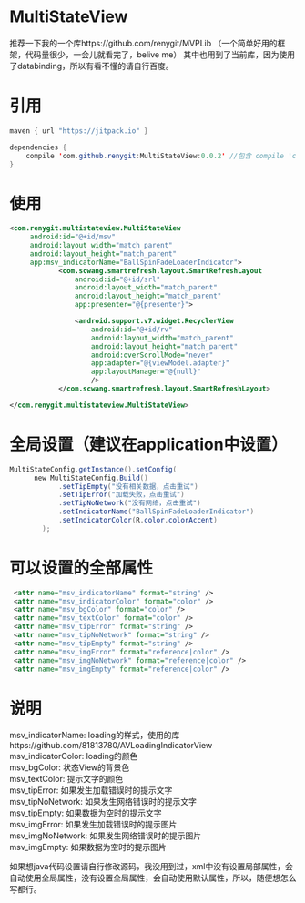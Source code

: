 # MultiStateView
推荐一下我的一个库https://github.com/renygit/MVPLib （一个简单好用的框架，代码量很少，一会儿就看完了，belive me） 其中也用到了当前库，因为使用了databinding，所以有看不懂的请自行百度。

引用
===========================
```Java
maven { url "https://jitpack.io" }
```
```Java
dependencies {
	compile 'com.github.renygit:MultiStateView:0.0.2' //包含 compile 'com.wang.avi:library:2.1.3'//loading库
}
```

使用
===========================
```xml
<com.renygit.multistateview.MultiStateView
     android:id="@+id/msv"
     android:layout_width="match_parent"
     android:layout_height="match_parent"
     app:msv_indicatorName="BallSpinFadeLoaderIndicator">
            <com.scwang.smartrefresh.layout.SmartRefreshLayout
                android:id="@+id/srl"
                android:layout_width="match_parent"
                android:layout_height="match_parent"
                app:presenter="@{presenter}">

                <android.support.v7.widget.RecyclerView
                    android:id="@+id/rv"
                    android:layout_width="match_parent"
                    android:layout_height="match_parent"
                    android:overScrollMode="never"
                    app:adapter="@{viewModel.adapter}"
                    app:layoutManager="@{null}"
                    />
            </com.scwang.smartrefresh.layout.SmartRefreshLayout>

</com.renygit.multistateview.MultiStateView>
```

全局设置（建议在application中设置）
============================
```Java
MultiStateConfig.getInstance().setConfig(
      new MultiStateConfig.Build()
            .setTipEmpty("没有相关数据，点击重试")
            .setTipError("加载失败，点击重试")
            .setTipNoNetwork("没有网络，点击重试")
            .setIndicatorName("BallSpinFadeLoaderIndicator")
            .setIndicatorColor(R.color.colorAccent)
        );
```
 
可以设置的全部属性
============================
```xml
 <attr name="msv_indicatorName" format="string" />
 <attr name="msv_indicatorColor" format="color" />
 <attr name="msv_bgColor" format="color" />
 <attr name="msv_textColor" format="color" />
 <attr name="msv_tipError" format="string" />
 <attr name="msv_tipNoNetwork" format="string" />
 <attr name="msv_tipEmpty" format="string" />
 <attr name="msv_imgError" format="reference|color" />
 <attr name="msv_imgNoNetwork" format="reference|color" />
 <attr name="msv_imgEmpty" format="reference|color" />
```

说明
=================================
msv_indicatorName: loading的样式，使用的库https://github.com/81813780/AVLoadingIndicatorView <br>
msv_indicatorColor: loading的颜色 <br>
msv_bgColor: 状态View的背景色 <br>
msv_textColor: 提示文字的颜色 <br>
msv_tipError: 如果发生加载错误时的提示文字 <br>
msv_tipNoNetwork: 如果发生网络错误时的提示文字 <br>
msv_tipEmpty: 如果数据为空时的提示文字 <br>
msv_imgError: 如果发生加载错误时的提示图片 <br>
msv_imgNoNetwork: 如果发生网络错误时的提示图片 <br>
msv_imgEmpty: 如果数据为空时的提示图片 <br>



如果想java代码设置请自行修改源码，我没用到过，xml中没有设置局部属性，会自动使用全局属性，没有设置全局属性，会自动使用默认属性，所以，随便想怎么写都行。
 
